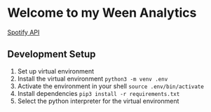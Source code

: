 # Welcome to my Ween Analytics

[Spotify API](https://developer.spotify.com/documentation/web-api)

## Development Setup

1. Set up virtual environment
2. Install the virtual environment `python3 -m venv .env`
3. Activate the environment in your shell `source .env/bin/activate`
4. Install dependencies `pip3 install -r requirements.txt`
5. Select the python interpreter for the virtual environment
